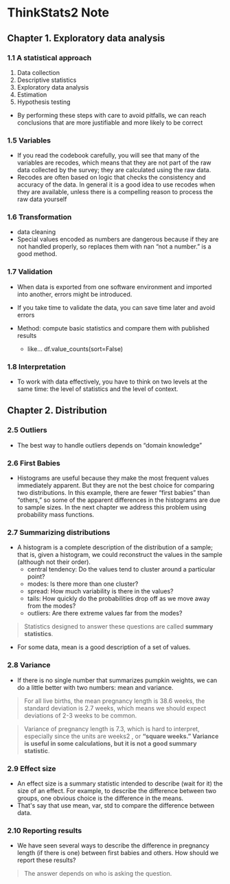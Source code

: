 # ThinkStats2 Note
## Chapter 1. Exploratory data analysis
### 1.1 A statistical approach
1. Data collection
2. Descriptive statistics
3. Exploratory data analysis
4. Estimation
5. Hypothesis testing
- By performing these steps with care to avoid pitfalls, we can reach conclusions
that are more justifiable and more likely to be correct
### 1.5 Variables
- If you read the codebook carefully, you will see that many of the variables
are recodes, which means that they are not part of the raw data collected
by the survey; they are calculated using the raw data.
- Recodes are often based on logic that checks the consistency and accuracy of
the data. In general it is a good idea to use recodes when they are available,
unless there is a compelling reason to process the raw data yourself
### 1.6 Transformation
- data cleaning
- Special values encoded as numbers are dangerous because if they are not
handled properly, so replaces them with nan “not a number.” is a good method.
### 1.7 Validation
- When data is exported from one software environment and imported into
another, errors might be introduced.
- If you take time to validate the data, you can save time
later and avoid errors

- Method: compute basic statistics and compare them
with published results
  - like... df.value_counts(sort=False)
### 1.8 Interpretation
- To work with data effectively, you have to think on two levels at the same
time: the level of statistics and the level of context.
## Chapter 2. Distribution
### 2.5 Outliers
- The best way to handle outliers depends on “domain knowledge”
### 2.6 First Babies
- Histograms are useful because they make the most frequent values immediately apparent. But they are not the best choice for comparing two distributions. In this example, there are fewer “first babies” than “others,” so some
of the apparent differences in the histograms are due to sample sizes. In the
next chapter we address this problem using probability mass functions.
### 2.7 Summarizing distributions
- A histogram is a complete description of the distribution of a sample; that is,
given a histogram, we could reconstruct the values in the sample (although
not their order).
  - central tendency: Do the values tend to cluster around a particular
point?
  - modes: Is there more than one cluster?
  - spread: How much variability is there in the values?
  - tails: How quickly do the probabilities drop off as we move away from
the modes?
  - outliers: Are there extreme values far from the modes?
> Statistics designed to answer these questions are called <b>summary statistics</b>.
- For some data, mean is a good description of a set of values.
### 2.8 Variance
- If there is no single number that summarizes pumpkin weights, we can do a
little better with two numbers: mean and variance.
> For all live births, the mean pregnancy length is 38.6 weeks, the standard
deviation is 2.7 weeks, which means we should expect deviations of 2-3 weeks
to be common.

> Variance of pregnancy length is 7.3, which is hard to interpret, especially
since the units are weeks2
, or <b>“square weeks.” Variance is useful in some
calculations, but it is not a good summary statistic</b>.
  
### 2.9 Effect size
- An effect size is a summary statistic intended to describe (wait for it) the
size of an effect. For example, to describe the difference between two groups,
one obvious choice is the difference in the means.
- That's say that use mean, var, std to compare the difference between data.

### 2.10 Reporting results
- We have seen several ways to describe the difference in pregnancy length (if
there is one) between first babies and others. How should we report these
results?
> The answer depends on who is asking the question.
